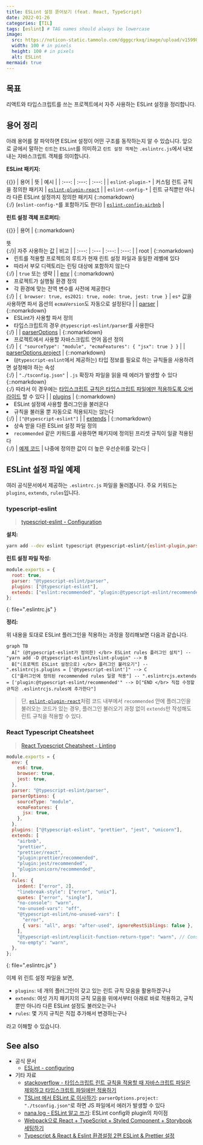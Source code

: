 ```yaml
---
title: ESLint 설정 뜯어보기 (feat. React, TypeScript)
date: 2022-01-26
categories: [TIL]
tags: [eslint] # TAG names should always be lowercase
image:
  src: https://noticon-static.tammolo.com/dgggcrkxq/image/upload/v1599890132/noticon/c9dgkhp3m5rxmzn3fnp9.png
  width: 100 # in pixels
  height: 100 # in pixels
  alt: ESLint
mermaid: true
---
```


## 목표

리액트와 타입스크립트를 쓰는 프로젝트에서 자주 사용하는 ESLint 설정을 정리합니다.

## 용어 정리

아래 용어를 잘 파악하면 ESLint 설정이 어떤 구조를 동작하는지 알 수 있습니다. 앞으로 글에서 말하는 `린트`는 `ESLint`를 의미하고 `린트 설정 객체`는 `.eslintrc.js`에서 내보내는 자바스크립트 객체를 의미합니다.

**ESLint 패키지:**

{{<!-- prettier-ignore -->}}
| 용어 | 뜻 | 예시 |
| :---: | :---: | :---: |
| `eslint-plugin-*` | 커스텀 린트 규칙을 정의한 패키지 | [`eslint-plugin-react`](https://github.com/yannickcr/eslint-plugin-react) |
| `eslint-config-*` | 린트 규칙뿐만 아니라 다른 ESLint 설정까지 정의한 패키지 {::nomarkdown}</br>{:/} (`eslint-config-*`를 포함하기도 한다) | [`eslint-config-airbnb`](https://www.npmjs.com/package/eslint-config-airbnb) |

**린트 설정 객체 프로퍼티:**

{{<!-- prettier-ignore -->}}
| 용어 | {::nomarkdown} <div style="width:290px"> 뜻 </div> {:/}| 자주 사용하는 값 | 비고 |
| :---: | :--- | :---: | :---: |
| root | {::nomarkdown}<li>린트를 적용할 프로젝트의 루트가 현재 린트 설정 파일과 동일한 레벨에 있다</li> <li>따라서 부모 디렉토리는 린팅 대상에 포함하지 않는다</li> {:/} | `true` 또는 생략 |
| [env](https://eslint.org/docs/user-guide/configuring/language-options#specifying-environments) | {::nomarkdown}<li>프로젝트가 실행될 환경 정의</li> <li>각 환경에 맞는 전역 변수를 사전에 제공한다</li> {:/} | `{ browser: true, es2021: true, node: true, jest: true }` | `es*` 값을 사용하면 파서 옵션의 `ecmaVersion`도 자동으로 설정된다 |
| [parser](https://eslint.org/docs/user-guide/configuring/plugins#specifying-parser) | {::nomarkdown}<li>ESLint가 사용할 파서 정의</li> <li>타입스크립트의 경우 `@typescript-eslint/parser`를 사용한다</li> {:/} |
| [parserOptions](https://eslint.org/docs/user-guide/configuring/language-options#specifying-parser-options) | {::nomarkdown}<li>프로젝트에서 사용할 자바스크립트 언어 옵션 정의</li> {:/} | `{ "sourceType": "module", "ecmaFeatures": { "jsx": true } }` |
| [parserOptions.project](https://github.com/typescript-eslint/typescript-eslint/tree/main/packages/parser#parseroptionsproject) | {::nomarkdown}<li>(`@typescript-eslint`에서 제공하는) 타입 정보를 필요로 하는 규칙들을 사용하려면 설정해야 하는 속성</li> {:/} | `"./tsconfig.json"` | `.js` 확장자 파일을 읽을 때 에러가 발생할 수 있다 {::nomarkdown} </br> {:/} 따라서 이 경우에는 [타입스크립트 규칙은 타입스크립트 파일에만 적용하도록 오버라이드](https://stackoverflow.com/a/64488474) 할 수 있다 |
| [plugins](https://eslint.org/docs/user-guide/configuring/plugins#configuring-plugins) | {::nomarkdown}<li>ESLint 설정에 사용할 플러그인을 불러온다</li> <li>규칙을 불러올 뿐 자동으로 적용되지는 않는다</li> {:/} | `["@typescript-eslint"]` |
| [extends](https://eslint.org/docs/user-guide/configuring/configuration-files#extending-configuration-files) | {::nomarkdown}<li>상속 받을 다른 ESLint 설정 파일 정의</li> <li>`recommended` 같은 키워드를 사용하면 패키지에 정의된 프리셋 규칙이 일괄 적용된다</li> {:/} | [예제 코드](https://github.com/datalater/react-boilerplate/blob/main/.eslintrc.js#L9) | 나중에 정의한 값이 더 높은 우선순위를 갖는다 |

## ESLint 설정 파일 예제

여러 공식문서에서 제공하는 `.eslintrc.js` 파일을 둘러봅니다. 주요 키워드는 `plugins`, `extends`, `rules`입니다.

### typescript-eslint

> [typescript-eslint - Configuration](https://typescript-eslint.io/docs/linting/)

**설치:**

```bash
yarn add --dev eslint typescript @typescript-eslint/{eslint-plugin,parser}
```

**린트 설정 파일 작성:**

<!-- prettier-ignore-start -->
```js
module.exports = {
  root: true,
  parser: "@typescript-eslint/parser",
  plugins: ["@typescript-eslint"],
  extends: ["eslint:recommended", "plugin:@typescript-eslint/recommended"],
};
```
{: file=".eslintrc.js" }
<!-- prettier-ignore-end -->

**정리:**

위 내용을 토대로 ESLint 플러그인을 적용하는 과정을 정리해보면 다음과 같습니다.

```mermaid
graph TB
  A[" (@typescript-eslint가 정의한) </br> ESLint rules 플러그인 설치"] -- "yarn add -D @typescript-eslint/eslint-plugin" --> B
  B["(프로젝트 ESLint 설정으로) </br> 플러그인 불러오기"] -- ".eslintrcjs.plugins = ['@typescript-eslint']" --> C
  C["플러그인에 정의된 recommended rules 일괄 적용"] -- ".eslintrcjs.extends = ['plugin:@typescript-eslint/recommended'" --> D["END </br> 직접 수정할 규칙은 .eslintrcjs.rules에 추가한다"]
```

> 단, [`eslint-plugin-react`](https://github.com/yannickcr/eslint-plugin-react/blob/master/index.js#L125)처럼 코드 내부에서 `recommended` 안에 플러그인을 불러오는 코드가 있는 경우, 플러그인 불러오기 과정 없이 `extends`만 작성해도 린트 규칙을 적용할 수 있다.

### React Typescript Cheatsheet

> [React Typescript Cheatsheet - Linting](https://react-typescript-cheatsheet.netlify.app/docs/basic/linting/)

<!-- prettier-ignore-start -->

```js
module.exports = {
  env: {
    es6: true,
    browser: true,
    jest: true,
  },
  parser: "@typescript-eslint/parser",
  parserOptions: {
    sourceType: "module",
    ecmaFeatures: {
      jsx: true,
    },
  },
  plugins: ["@typescript-eslint", "prettier", "jest", "unicorn"],
  extends: [
    "airbnb",
    "prettier",
    "prettier/react",
    "plugin:prettier/recommended",
    "plugin:jest/recommended",
    "plugin:unicorn/recommended",
  ],
  rules: {
    indent: ["error", 2],
    "linebreak-style": ["error", "unix"],
    quotes: ["error", "single"],
    "no-console": "warn",
    "no-unused-vars": "off",
    "@typescript-eslint/no-unused-vars": [
      "error",
      { vars: "all", args: "after-used", ignoreRestSiblings: false },
    ],
    "@typescript-eslint/explicit-function-return-type": "warn", // Consider using explicit annotations for object literals and function return types even when they can be inferred.
    "no-empty": "warn",
  },
};
```
{: file=".eslintrc.js" }
<!-- prettier-ignore-end -->

이제 위 린트 설정 파일을 보면,

- `plugins`: 네 개의 플러그인이 갖고 있는 린트 규칙 모음을 활용하겠구나
- `extends`: 여섯 가지 패키지의 규칙 모음을 위에서부터 아래로 바로 적용하고, 규칙뿐만 아니라 다른 ESLint 설정도 불러오는구나
- `rules`: 몇 가지 규칙은 직접 추가해서 변경하는구나

라고 이해할 수 있습니다.

## See also

- 공식 문서
  - [ESLint - configuring](https://eslint.org/docs/user-guide/configuring/)
- 기타 자료
  - [stackoverflow - 타입스크립트 린트 규칙을 적용할 때 자바스크립트 파일은 제외하고 타입스크립트 파일에만 적용하기](https://stackoverflow.com/a/64488474)
  - [TSLint 에서 ESLint 로 이사하기](https://pks2974.medium.com/tslint-%EC%97%90%EC%84%9C-eslint-%EB%A1%9C-%EC%9D%B4%EC%82%AC%ED%95%98%EA%B8%B0-ecd460a1e599): `parserOptions.project: "./tsconfig.json"`로 하면 JS 파일에서 에러가 발생할 수 있다
  - [nana.log - ESLint 알고 쓰기](https://yrnana.dev/post/2021-09-02-eslint): ESLint config와 plugin의 차이점
  - [Webpack으로 React + TypeScript + Styled Component + Storybook 세팅하기](https://yujo11.github.io/React/React-TS-Webpack-%EC%84%B8%ED%8C%85/)
  - [Typescript & React & Eslint 환경설정 2편 ESLint & Prettier 설정](https://velog.io/@xortm854/Typescript-React-Eslint-%ED%99%98%EA%B2%BD%EC%84%A4%EC%A0%95-2%ED%8E%B8-ESLint-Prettier-%EC%84%A4%EC%A0%95)
